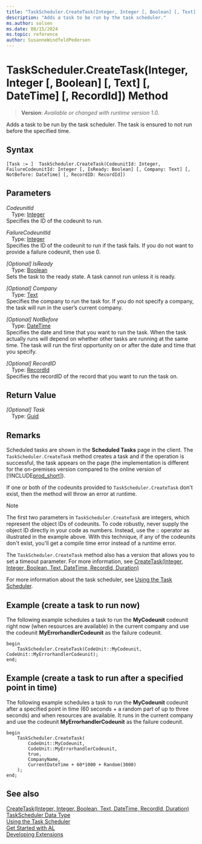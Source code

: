 ```yaml
---
title: "TaskScheduler.CreateTask(Integer, Integer [, Boolean] [, Text] [, DateTime] [, RecordId]) Method"
description: "Adds a task to be run by the task scheduler."
ms.author: solsen
ms.date: 08/15/2024
ms.topic: reference
author: SusanneWindfeldPedersen
---
```

[//]: # (START>DO_NOT_EDIT)
[//]: # (IMPORTANT:Do not edit any of the content between here and the END>DO_NOT_EDIT.)
[//]: # (Any modifications should be made in the .xml files in the ModernDev repo.)
# TaskScheduler.CreateTask(Integer, Integer [, Boolean] [, Text] [, DateTime] [, RecordId]) Method
> **Version**: _Available or changed with runtime version 1.0._

Adds a task to be run by the task scheduler. The task is ensured to not run before the specified time.


## Syntax
```AL
[Task := ]  TaskScheduler.CreateTask(CodeunitId: Integer, FailureCodeunitId: Integer [, IsReady: Boolean] [, Company: Text] [, NotBefore: DateTime] [, RecordID: RecordId])
```
## Parameters
*CodeunitId*  
&emsp;Type: [Integer](../integer/integer-data-type.md)  
Specifies the ID of the codeunit to run.  

*FailureCodeunitId*  
&emsp;Type: [Integer](../integer/integer-data-type.md)  
Specifies the ID of the codeunit to run if the task fails. If you do not want to provide a failure codeunit, then use 0.  

*[Optional] IsReady*  
&emsp;Type: [Boolean](../boolean/boolean-data-type.md)  
Sets the task to the ready state. A task cannot run unless it is ready.  

*[Optional] Company*  
&emsp;Type: [Text](../text/text-data-type.md)  
Specifies the company to run the task for. If you do not specify a company, the task will run in the user’s current company.  

*[Optional] NotBefore*  
&emsp;Type: [DateTime](../datetime/datetime-data-type.md)  
Specifies the date and time that you want to run the task. When the task actually runs will depend on whether other tasks are running at the same time. The task will run the first opportunity on or after the date and time that you specify.  

*[Optional] RecordID*  
&emsp;Type: [RecordId](../recordid/recordid-data-type.md)  
Specifies the recordID of the record that you want to run the task on.  


## Return Value
*[Optional] Task*  
&emsp;Type: [Guid](../guid/guid-data-type.md)  



[//]: # (IMPORTANT: END>DO_NOT_EDIT)

## Remarks

Scheduled tasks are shown in the **Scheduled Tasks** page in the client. The `TaskScheduler.CreateTask` method creates a task and if the operation is successful, the task appears on the page (the implementation is different for the on-premises version compared to the online version of [!INCLUDE[prod_short](../../includes/prod_short.md)]).  

If one or both of the codeunits provided to `TaskScheduler.CreateTask` don't exist, then the method will throw an error at runtime.

> [!NOTE]  
> The first two parameters in `TaskScheduler.CreateTask` are integers, which represent the object IDs of codeunits. To code robustly, never supply the object ID directly in your code as numbers. Instead, use the :: operator as illustrated in the example above. With this technique, if any of the codeunits don't exist, you'll get a compile time error instead of a runtime error. 

The `TaskScheduler.CreateTask` method also has a version that allows you to set a timeout parameter. For more information, see [CreateTask(Integer, Integer, Boolean, Text, DateTime, RecordId, Duration)](taskscheduler-createtask-integer-integer-boolean-string-datetime-recordid-duration-method.md)

For more information about the task scheduler, see [Using the Task Scheduler](../../devenv-task-scheduler.md). 

## Example (create a task to run now)

The following example schedules a task to run the **MyCodeunit** codeunit right now (when resources are available) in the current company and use the codeunit **MyErrorhandlerCodeunit** as the failure codeunit. 

```AL
begin
    TaskScheduler.CreateTask(CodeUnit::MyCodeunit, CodeUnit::MyErrorhandlerCodeunit);  
end;
```  

## Example (create a task to run after a specified point in time)

The following example schedules a task to run the **MyCodeunit** codeunit after a specified point in time (60 seconds + a random part of up to three seconds) and when resources are available. It runs in the current company and use the codeunit **MyErrorhandlerCodeunit** as the failure codeunit. 

```AL
begin
    TaskScheduler.CreateTask(
        CodeUnit::MyCodeunit, 
        CodeUnit::MyErrorhandlerCodeunit, 
        true, 
        CompanyName, 
        CurrentDateTime + 60*1000 + Random(3000)
    );  
end;
```  

## See also

[CreateTask(Integer, Integer, Boolean, Text, DateTime, RecordId, Duration)](taskscheduler-createtask-integer-integer-boolean-string-datetime-recordid-duration-method.md)   
[TaskScheduler Data Type](taskscheduler-data-type.md)     
[Using the Task Scheduler](../../devenv-task-scheduler.md)   
[Get Started with AL](../../devenv-get-started.md)  
[Developing Extensions](../../devenv-dev-overview.md)